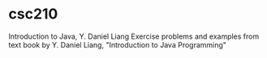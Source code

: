 # csc210
Introduction to Java, Y. Daniel Liang
Exercise problems and examples from text book by Y. Daniel Liang, "Introduction to Java Programming"
